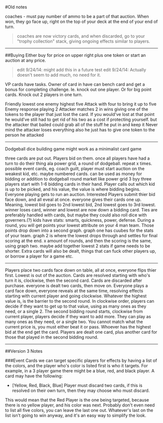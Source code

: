 


#Old notes

coaches - must pay number of ammo to be a part of that auction. When won, they go face up, right on the top of your deck at the end of your end of turn.
>coaches are now victory cards, and when discarded, go to your "trophy collection" stack, giving ongoing effects similar to players.

---
##Buying
Either buy for price on upper right plus one token or start an auction at any price. 
>edit 9/24/14: might add this in a future test
>edit 9/24/14: Actually doesn't seem to add much, no need for it.

VP cards have tasks. Owner of card in have can bench card and get a bonus for completing challenge.  Ie. knock out one player. Or for big point cards. Knock out 2 players in one turn. 

Friendly lowest one enemy highest five 
Attack with four to bring it up to five
Enemy response playing 2
Attacker matches 2 in wins giving one of the tokens to the player that just lost the card. If you would've lost at that point he would've still had to get rid of his two as a cost if protecting yourself.  but the attacker that bailed  could grab all of the stuff he put in and keep it
Never mind the attacker loses everything also he just has to give one token to the person he attacked

---

Dodgeball dice building game might work as a minimalist card game

three cards are put out. Players bid on them. once all players have had a turn to do their thing ala power grid, a round of dodgeball. repeat x times.
possible event cards, eg. coach guilt, player must start auction on the weakest kid, etc.
maybe numbered cards. can be used as money for bidding or addition to dodgeball round
market like power grid 3 byy three
players start with 1-6 bidding cards in their hand. Player calls out which kid is up to be picked, and his value, the value is where bidding begins. Everyone playing gets to run an auction. Interested Players submit thier bid face down, and all eveal at once. everyone gives their cards one up. Meaning, lowest bid goes to 2nd lowest bid, 2nd lowest goes to 3rd lowest. winner loses card, winner and lowest are now down a bidding card. Ties are preferably handled with cards, but maybe they could also roll dice with governers.(?)
kids have stats: smarts, quickness, power, defense. During a round, you will get points your lowest attribute on your 4 man team. Those points drop down into a second graph.
graph one has cuubes for the stats of your team.
graph 2 is where the lowest drops through and settles for final scoring at the end.
x amount of rounds, and then the scoring is the same, using graph two. maybe add together lowest 2 stats if game needs to be shorter.
Extra cards will also be dealt, things that can fuck other players up, or borrow a player for a game etc.
 
---



Players place two cards face down on table, all at once, everyone flips thier first. Lowest is out of the auction. Cards are resolved starting with who's turn it is, clockwise, then the second card. Cards are discarded after purchase. everyone is dealt two cards, then move on.
Everyone plays a card face down, everyone reveals at the same time, resolving effects starting with current player and going clockwise. Whatever the highest value is, is the barrier to the second round. In clockwise order, players can decide if they want to get up to that value, using as many ones as they need, or a single 2. The second bidding round starts, clockwise from current player, players decide if they want to add more. They can play as many ones as they need, or a single two. You cannot match what the current price is, you must either beat it or pass. Whoever has the highest bid at the end get the card. Players are dealt one card, plus another card for those that played in the second bidding round.



---

##Version 3 Notes

###Event Cards
we can target specific players for effects by having a list of the colors, and the player who's color is listed first is who it targets. For example, in a 3 player game there might be a blue, red, and black player. A card may have the following:

- [Yellow, Red, Black, Blue] Player must discard two cards, if this is resolved on their own turn, then they may choose who must discard.

This would mean that the Red Player is the one being targeted, because there is no yellow player, and his color was next. Probably don't even need to list all five colors, you can leave the last one out. Whatever's last on the list isn't going to win anyway, and it's an easy way to simplify the look.


